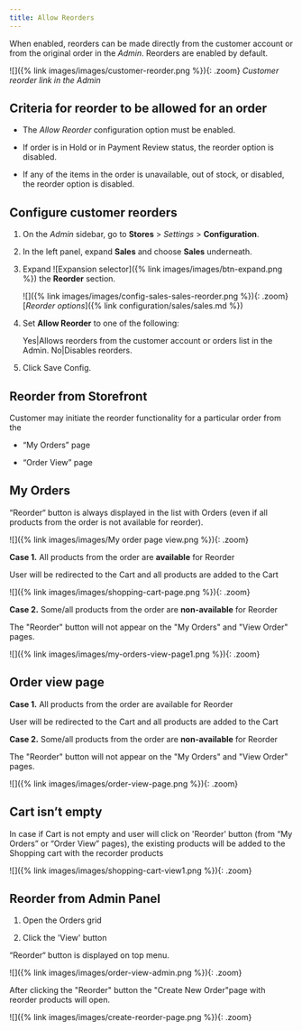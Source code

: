 ```yaml
---
title: Allow Reorders
---
```


When enabled, reorders can be made directly from the customer account or from the original order in the _Admin_. Reorders are enabled by default.

![]({% link images/images/customer-reorder.png %}){: .zoom}
_Customer reorder link in the Admin_

## Criteria for reorder to be allowed for an order

- The _Allow Reorder_ configuration option must be enabled.

- If order is in Hold or in Payment Review status, the reorder option is disabled.

- If any of the items in the order is unavailable, out of stock, or disabled, the reorder option is disabled.

## Configure customer reorders

1. On the _Admin_ sidebar, go to **Stores** > _Settings_ > **Configuration**.

1. In the left panel, expand **Sales** and choose **Sales** underneath.

1. Expand ![Expansion selector]({% link images/images/btn-expand.png %}) the **Reorder** section.

   ![]({% link images/images/config-sales-sales-reorder.png %}){: .zoom}
   [_Reorder options_]({% link configuration/sales/sales.md %})

1. Set **Allow Reorder** to one of the following:

   Yes|Allows reorders from the customer account or orders list in the Admin.
   No|Disables reorders.

1. Click <span class="btn">Save Config</span>.

## Reorder from Storefront

Customer may initiate the reorder functionality for a particular order from the

- “My Orders” page

- “Order View” page

## My Orders

“Reorder“ button is always displayed in the list with Orders (even if all products from the order is not available for reorder).

![]({% link images/images/My order page view.png %}){: .zoom}

**Case 1.** All products from the order are **available** for Reorder

User will be redirected to the Cart and all products are added to the Cart

![]({% link images/images/shopping-cart-page.png %}){: .zoom}

**Case 2.** Some/all products from the order are **non-available** for Reorder

The "Reorder" button will not appear on the "My Orders" and "View Order" pages.

![]({% link images/images/my-orders-view-page1.png %}){: .zoom} 

## Order view page

**Case 1.** All products from the order are available for Reorder

User will be redirected to the Cart and all products are added to the Cart

**Case 2.** Some/all products from the order are **non-available** for Reorder

The "Reorder" button will not appear on the "My Orders" and "View Order" pages.

![]({% link images/images/order-view-page.png %}){: .zoom} 

## Cart isn’t empty 

In case if Cart is not empty and user will click on 'Reorder' button (from “My Orders”  or “Order View” pages), the existing products will be added to the Shopping cart with the recorder products 

![]({% link images/images/shopping-cart-view1.png %}){: .zoom}  

## Reorder from Admin Panel

1. Open the Orders grid 

2. Click the 'View' button

“Reorder“ button is displayed on top menu.

![]({% link images/images/order-view-admin.png %}){: .zoom}  

After clicking the "Reorder" button the "Create New Order"page with reorder products will open.

![]({% link images/images/create-reorder-page.png %}){: .zoom}